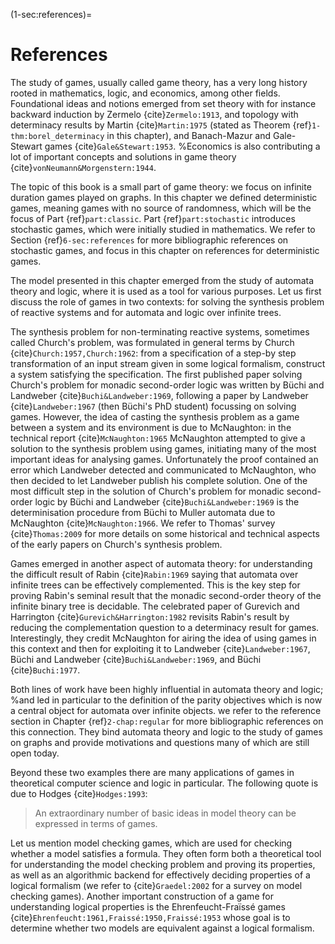 (1-sec:references)=
# References

The study of games, usually called game theory, has a very long history rooted in mathematics, logic, and economics, among other fields.
Foundational ideas and notions emerged from set theory with for instance backward induction by Zermelo {cite}`Zermelo:1913`, 
and topology with determinacy results by Martin {cite}`Martin:1975` (stated as Theorem {ref}`1-thm:borel_determinacy` in this chapter),
and Banach-Mazur and Gale-Stewart games {cite}`Gale&Stewart:1953`.
%Economics is also contributing a lot of important concepts and solutions in game theory {cite}`vonNeumann&Morgenstern:1944`.

The topic of this book is a small part of game theory: we focus on infinite duration games played on graphs.
In this chapter we defined deterministic games, meaning games with no source of randomness, which will be the focus of Part {ref}`part:classic`.
Part {ref}`part:stochastic` introduces stochastic games, which were initially studied in mathematics.
We refer to Section {ref}`6-sec:references` for more bibliographic references on stochastic games,
and focus in this chapter on references for deterministic games.

The model presented in this chapter emerged from the study of automata theory and logic, where it is used as a tool for various purposes.
Let us first discuss the role of games in two contexts: 
for solving the synthesis problem of reactive systems and for automata and logic over infinite trees.



The synthesis problem for non-terminating reactive systems, sometimes called Church's problem, 
was formulated in general terms by Church {cite}`Church:1957,Church:1962`:
from a specification of a step-by step transformation of an input stream given in some logical formalism, 
construct a system satisfying the specification.
The first published paper solving Church's problem for monadic second-order logic was written by B&uuml;chi and Landweber {cite}`Buchi&Landweber:1969`, following a paper by Landweber {cite}`Landweber:1967` (then B&uuml;chi's PhD student) focussing on solving games.
However, the idea of casting the synthesis problem as a game between a system and its environment is due to McNaughton:
in the technical report {cite}`McNaughton:1965` McNaughton attempted to give a solution to the synthesis problem using games, initiating many of the most important ideas for analysing games. 
Unfortunately the proof contained an error which Landweber detected and communicated to McNaughton,
who then decided to let Landweber publish his complete solution.
One of the most difficult step in the solution of Church's problem for monadic second-order logic by B&uuml;chi and Landweber {cite}`Buchi&Landweber:1969` is the determinisation procedure from B&uuml;chi to Muller automata due to McNaughton {cite}`McNaughton:1966`.
We refer to Thomas' survey {cite}`Thomas:2009` for more details on some historical and technical aspects of the early papers on Church's synthesis problem.



Games emerged in another aspect of automata theory: for understanding the difficult result of Rabin {cite}`Rabin:1969` saying that automata over infinite trees can be effectively complemented. 
This is the key step for proving Rabin's seminal result that the monadic second-order theory of the infinite binary tree is decidable.
The celebrated paper of Gurevich and Harrington {cite}`Gurevich&Harrington:1982` revisits Rabin's result by reducing the complementation question to a determinacy result for games. Interestingly, they credit McNaughton for airing the idea of using games in this context and then for exploiting it to Landweber {cite}`Landweber:1967`, B&uuml;chi and Landweber {cite}`Buchi&Landweber:1969`, and B&uuml;chi {cite}`Buchi:1977`.



Both lines of work have been highly influential in automata theory and logic;
%and led in particular to the definition of the parity objectives which is now a central object for automata over infinite objects.
we refer to the reference section in Chapter {ref}`2-chap:regular` for more bibliographic references on this connection.
They bind automata theory and logic to the study of games on graphs and provide motivations and questions many of which are still open today.



Beyond these two examples there are many applications of games in theoretical computer science and logic in particular.
The following quote is due to Hodges {cite}`Hodges:1993`:

> An extraordinary number of basic ideas in model theory can be expressed in terms of games.

Let us mention model checking games, which are used for checking whether a model satisfies a formula.
They often form both a theoretical tool for understanding the model checking problem and proving its properties, as well as an algorithmic backend for effectively deciding properties of a logical formalism (we refer to {cite}`Graedel:2002` for a survey on model checking games).
Another important construction of a game for understanding logical properties is the Ehrenfeucht-Fra&iuml;ss&eacute; games {cite}`Ehrenfeucht:1961,Fraissé:1950,Fraissé:1953` whose goal is to determine whether two models are equivalent against a logical formalism.

